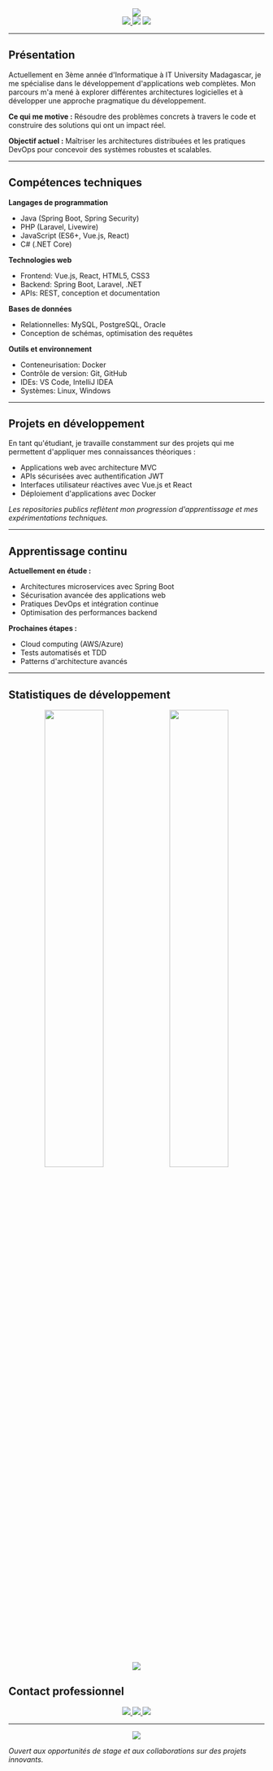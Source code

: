 <!-- Header avec animation -->
<div align="center">
  <img src="https://capsule-render.vercel.app/api?type=waving&color=0:2b5797,100:1e3c72&height=280&section=header&text=Ny%20Antsa%20RATOVONANDRASANA&fontSize=40&fontColor=fff&animation=fadeIn&fontAlignY=38&desc=Développeur%20Fullstack%20|%20IT%20University%20Madagascar&descAlignY=51&descAlign=50" />
</div>

<!-- Badges -->
<div align="center">
  <a href="https://github.com/antsamadagascar">
    <img src="https://img.shields.io/github/followers/antsamadagascar?label=Followers&style=for-the-badge&color=2b5797" />
  </a>
  <img src="https://komarev.com/ghpvc/?username=antsamadagascar&style=for-the-badge&color=2b5797" />
  <img src="https://img.shields.io/badge/Status-Available-brightgreen?style=for-the-badge" />
</div>

---

## Présentation

Actuellement en 3ème année d'Informatique à IT University Madagascar, je me spécialise dans le développement d'applications web complètes. Mon parcours m'a mené à explorer différentes architectures logicielles et à développer une approche pragmatique du développement.

**Ce qui me motive :** Résoudre des problèmes concrets à travers le code et construire des solutions qui ont un impact réel.

**Objectif actuel :** Maîtriser les architectures distribuées et les pratiques DevOps pour concevoir des systèmes robustes et scalables.

---

## Compétences techniques

**Langages de programmation**
- Java (Spring Boot, Spring Security)
- PHP (Laravel, Livewire)
- JavaScript (ES6+, Vue.js, React)
- C# (.NET Core)

**Technologies web**
- Frontend: Vue.js, React, HTML5, CSS3
- Backend: Spring Boot, Laravel, .NET
- APIs: REST, conception et documentation

**Bases de données**
- Relationnelles: MySQL, PostgreSQL, Oracle
- Conception de schémas, optimisation des requêtes

**Outils et environnement**
- Conteneurisation: Docker
- Contrôle de version: Git, GitHub
- IDEs: VS Code, IntelliJ IDEA
- Systèmes: Linux, Windows

---

## Projets en développement

En tant qu'étudiant, je travaille constamment sur des projets qui me permettent d'appliquer mes connaissances théoriques :

- Applications web avec architecture MVC
- APIs sécurisées avec authentification JWT
- Interfaces utilisateur réactives avec Vue.js et React
- Déploiement d'applications avec Docker

*Les repositories publics reflètent mon progression d'apprentissage et mes expérimentations techniques.*

---

## Apprentissage continu

**Actuellement en étude :**
- Architectures microservices avec Spring Boot
- Sécurisation avancée des applications web
- Pratiques DevOps et intégration continue
- Optimisation des performances backend

**Prochaines étapes :**
- Cloud computing (AWS/Azure)
- Tests automatisés et TDD
- Patterns d'architecture avancés

---

## Statistiques de développement

<div align="center">
  <img src="https://github-readme-stats-sigma-five.vercel.app/api?username=antsamadagascar&show_icons=true&theme=default&count_private=true&hide_border=true" width="48%" />
  <img src="https://github-readme-stats-sigma-five.vercel.app/api/top-langs/?username=antsamadagascar&layout=compact&theme=default&hide_border=true" width="48%" />
</div>

<div align="center">
  <img src="https://github-readme-streak-stats.herokuapp.com/?user=antsamadagascar&theme=default&hide_border=true" />
</div>


## Contact professionnel

<div align="center">
  <a href="mailto:antsamadagascar@gmail.com">
    <img src="https://img.shields.io/badge/Gmail-D14836?style=for-the-badge&logo=gmail&logoColor=white" />
  </a>
  <a href="https://www.linkedin.com/in/aina-ny-antsa-ratovonandrasana">
    <img src="https://img.shields.io/badge/LinkedIn-0A66C2?style=for-the-badge&logo=linkedin&logoColor=white" />
  </a>
  <a href="https://github.com/antsamadagascar">
    <img src="https://img.shields.io/badge/GitHub-181717?style=for-the-badge&logo=github&logoColor=white" />
  </a>
</div>

---

<!-- Footer avec animation océan -->
<div align="center">
  <img src="https://capsule-render.vercel.app/api?type=waving&color=0:2b5797,100:1e3c72&height=120&section=footer" />
</div>

*Ouvert aux opportunités de stage et aux collaborations sur des projets innovants.*
